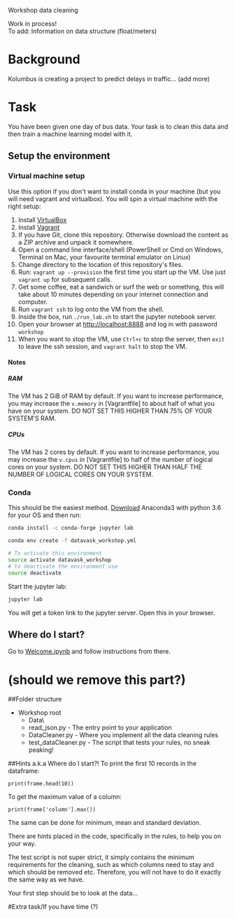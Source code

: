 Workshop data cleaning

Work in process!  
To add: Information on data structure (float/meters)

# Background
Kolumbus is creating a project to predict delays in traffic... (add more)

# Task
You have been given one day of bus data. Your task is to clean this data and then train a machine learning model with it.

## Setup the environment
### Virtual machine setup
 Use this option if you don't want to install conda in your machine (but you will need vagrant and virtualbox). You will spin a virtual machine with the right setup:

1. Install [VirtualBox](https://www.virtualbox.org/wiki/Downloads)
2. Install [Vagrant](https://www.vagrantup.com/)
3. If you have Git, clone this repository. Otherwise download the content as a ZIP archive and unpack it somewhere.
4. Open a command line interface/shell (PowerShell or Cmd on Windows, Terminal on Mac, your favourite terminal emulator on Linux)
5. Change directory to the location of this repository's files.
6. Run: `vagrant up --provision` the first time you start up the VM. Use just `vagrant up` for subsequent calls.
7. Get some coffee, eat a sandwich or surf the web or something, this will take about 10 minutes depending on your internet connection and computer.
8. Run `vagrant ssh` to log onto the VM from the shell. 
9. Inside the box, run `./run_lab.sh` to start the jupyter notebook server.
10. Open your browser at [http://localhost:8888](http://localhost:8888) and log in with password `workshop`
11. When you want to stop the VM, use `Ctrl+c` to stop the server, then `exit` to leave the ssh session, and `vagrant halt` to stop the VM.

#### Notes

##### RAM

The VM has 2 GiB of RAM by default. If you want to increase performance, you may increase the `v.memory` in [Vagrantfile] to about half of what you have on your system. DO NOT SET THIS HIGHER THAN 75% OF YOUR SYSTEM'S RAM.

##### CPUs

The VM has 2 cores by default. If you want to increase performance, you may increase the `v.cpus` in [Vagrantfile] to half of the number of logical cores on your system. DO NOT SET THIS HIGHER THAN HALF THE NUMBER OF LOGICAL CORES ON YOUR SYSTEM.

### Conda

This should be the easiest method. [Download](https://conda.io/docs/user-guide/install/download.html) Anaconda3 with python 3.6 for your OS and then run:

```sh
conda install -c conda-forge jupyter lab
``` 

```sh
conda env create -f datavask_workshop.yml
```

```sh
# To activate this environment
source activate datavask_workshop
# to deactivate the environment use
source deactivate
```

Start the jupyter lab:
```sh
jupyter lab
```
You will get a token link to the jupyter server. Open this in your browser.

## Where do I start?

Go to [Welcome.ipynb](http://localhost:8888/lab/tree/Welcome.ipynb) and follow instructions from there.

# (should we remove this part?)

##Folder structure
+ Workshop root  
  + Data\
  + read_json.py - The entry point to your application
  + DataCleaner.py - Where you implement all the data cleaning rules
  + test_dataCleaner.py - The script that tests your rules, no sneak peaking!
    

##Hints a.k.a Where do I start?!
To print the first 10 records in the dataframe:
```
print(frame.head(10))
```

To get the maximum value of a column:
```
print(frame['column'].max())
```

The same can be done for minimum, mean and standard deviation. 

There are hints placed in the code, specifically in the rules,
to help you on your way. 

The test script is not super strict, it simply contains the minimum requirements for the cleaning,
such as which columns need to stay and which should be removed etc. 
Therefore, you will not have to do it exactly the same way as we have. 

Your first step should be to look at the data...

#Extra task/If you have time (?)
